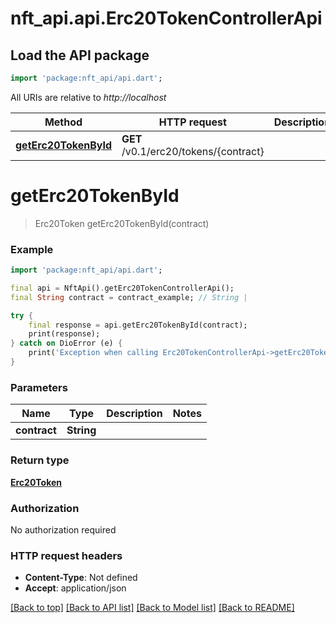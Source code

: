 # nft_api.api.Erc20TokenControllerApi

## Load the API package
```dart
import 'package:nft_api/api.dart';
```

All URIs are relative to *http://localhost*

Method | HTTP request | Description
------------- | ------------- | -------------
[**getErc20TokenById**](Erc20TokenControllerApi.md#geterc20tokenbyid) | **GET** /v0.1/erc20/tokens/{contract} | 


# **getErc20TokenById**
> Erc20Token getErc20TokenById(contract)



### Example
```dart
import 'package:nft_api/api.dart';

final api = NftApi().getErc20TokenControllerApi();
final String contract = contract_example; // String | 

try {
    final response = api.getErc20TokenById(contract);
    print(response);
} catch on DioError (e) {
    print('Exception when calling Erc20TokenControllerApi->getErc20TokenById: $e\n');
}
```

### Parameters

Name | Type | Description  | Notes
------------- | ------------- | ------------- | -------------
 **contract** | **String**|  | 

### Return type

[**Erc20Token**](Erc20Token.md)

### Authorization

No authorization required

### HTTP request headers

 - **Content-Type**: Not defined
 - **Accept**: application/json

[[Back to top]](#) [[Back to API list]](../README.md#documentation-for-api-endpoints) [[Back to Model list]](../README.md#documentation-for-models) [[Back to README]](../README.md)

